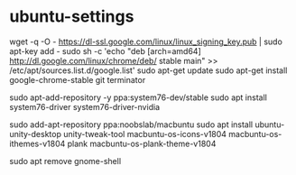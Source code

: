 # ubuntu-settings

wget -q -O - https://dl-ssl.google.com/linux/linux_signing_key.pub | sudo apt-key add - 
sudo sh -c 'echo "deb [arch=amd64] http://dl.google.com/linux/chrome/deb/ stable main" >> /etc/apt/sources.list.d/google.list'
sudo apt-get update 
sudo apt-get install google-chrome-stable git terminator

sudo apt-add-repository -y ppa:system76-dev/stable
sudo apt install system76-driver system76-driver-nvidia

sudo add-apt-repository ppa:noobslab/macbuntu
sudo apt install  ubuntu-unity-desktop unity-tweak-tool macbuntu-os-icons-v1804 macbuntu-os-ithemes-v1804 plank  macbuntu-os-plank-theme-v1804


sudo apt remove gnome-shell
